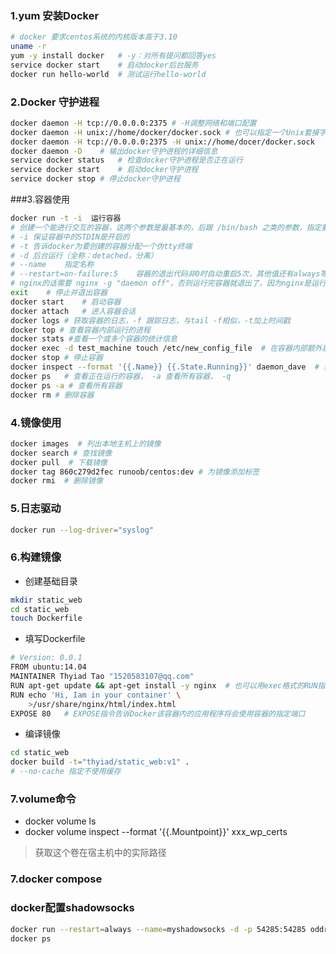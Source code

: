 ### 1.yum 安装Docker
``` bash
# docker 要求centos系统的内核版本高于3.10
uname -r
yum -y install docker   # -y：对所有提问都回答yes
service docker start    # 启动docker后台服务
docker run hello-world  # 测试运行hello-world
```

### 2.Docker 守护进程

``` bash
docker daemon -H tcp://0.0.0.0:2375 # -H调整网络和端口配置
docker daemon -H unix://home/docker/docker.sock # 也可以指定一个Unix套接字路径
docker daemon -H tcp://0.0.0.0:2375 -H unix://home/docer/docker.sock    # 也可以指定多个绑定地址
docker daemon -D    # 输出docker守护进程的详细信息
service docker status   # 检查docker守护进程是否正在运行
service docker start    # 启动docker守护进程
service docker stop # 停止docker守护进程
```

###3.容器使用

``` bash
docker run -t -i  运行容器  
# 创建一个能进行交互的容器，这两个参数是最基本的，后跟 /bin/bash 之类的参数，指定要运行的程序
# -i 保证容器中的STDIN是开启的
# -t 告诉docker为要创建的容器分配一个伪tty终端
# -d 后台运行（全称：detached，分离）
# --name    指定名称
# --restart=on-failure:5    容器的退出代码非0时自动重启5次，其他值还有always等等
# nginx的话需要 nginx -g "daemon off"，否则运行完容器就退出了，因为nginx是运行一个bash（pid为1），容器是把pid为1的程序作为容器是否正在运行的依据，
exit    # 停止并退出容器
docker start    # 启动容器
docker attach   # 进入容器会话
docker logs # 获取容器的日志，-f 跟踪日志，与tail -f相似，-t加上时间戳
docker top # 查看容器内部运行的进程
docker stats #查看一个或多个容器的统计信息
docker exec -d test_machine touch /etc/new_config_file  # 在容器内部额外启动新进程
docker stop # 停止容器
docker inspect --format '{{.Name}} {{.State.Running}}' daemon_dave  # 获取更多的容器信息，--format 来查看指定信息，后面的容器名可以传递多个（同时查看多个容器的信息）
docker ps   # 查看正在运行的容器， -a 查看所有容器， -q 
docker ps -a # 查看所有容器
docker rm # 删除容器
```

### 4.镜像使用

``` bash
docker images  # 列出本地主机上的镜像
docker search # 查找镜像
docker pull  # 下载镜像
docker tag 860c279d2fec runoob/centos:dev # 为镜像添加标签
docker rmi  # 删除镜像
```

### 5.日志驱动

``` bash
docker run --log-driver="syslog"
```

### 6.构建镜像

- 创建基础目录
``` bash
mkdir static_web
cd static_web
touch Dockerfile
```
- 填写Dockerfile
``` bash
# Version: 0.0.1
FROM ubuntu:14.04
MAINTAINER Thyiad Tao "1520583107@qq.com"
RUN apt-get update && apt-get install -y nginx  # 也可以用exec格式的RUN指令：RUN [ "apt-get","-y","nginx" ]
RUN echo 'Hi, Iam in your container' \
    >/usr/share/nginx/html/index.html
EXPOSE 80   # EXPOSE指令告诉Docker该容器内的应用程序将会使用容器的指定端口
```
- 编译镜像
``` bash
cd static_web
docker build -t="thyiad/static_web:v1" .
# --no-cache 指定不使用缓存
```

### 7.volume命令

- docker volume ls
- docker volume inspect --format '{{.Mountpoint}}' xxx_wp_certs
> 获取这个卷在宿主机中的实际路径

### 7.docker compose



### docker配置shadowsocks
``` bash
docker run --restart=always --name=myshadowsocks -d -p 54285:54285 oddrationale/docker-shadowsocks -s 0.0.0.0 -p 54285 -k thyiad -m aes-256-cfb
docker ps
```